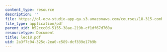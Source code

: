 ```yaml
---
content_type: resource
description: ''
file: https://ol-ocw-studio-app-qa.s3.amazonaws.com/courses/18-315-combinatorial-theory-introduction-to-graph-theory-extremal-and-enumerative-combinatorics-spring-2005/2a3f7c04325c2ea0c589dcf339e17b9b_lec18.pdf
file_type: application/pdf
parent_uid: b52ccc0d-5155-38ae-219b-cf1df67d760a
resourcetype: Document
title: lec18.pdf
uid: 2a3f7c04-325c-2ea0-c589-dcf339e17b9b
---
```

